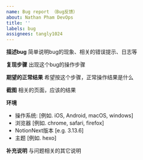 ```yaml
---
name: Bug report （Bug反馈）
about: Nathan Pham DevOps
title: ''
labels: bug
assignees: tangly1024
---
```


<!--
  !!! 重要 !!!
  请遵守这个模板的格式填写，否则你的Issue将被关闭
-->

**描述bug**
简单说明bug的现象、相关的错误提示、日志等

**复现步骤**
出现这个bug的操作步骤

**期望的正常结果**
希望按这个步骤，正常操作结果是什么

**截图**
相关的页面，应该的结果

**环境**

- 操作系统: [例如. iOS, Android, macOS, windows]
- 浏览器 [例如. chrome, safari, firefox]
- NotionNext版本 [e.g. 3.13.6]
- 主题 [例如. hexo]

**补充说明**
与问题相关的其它说明